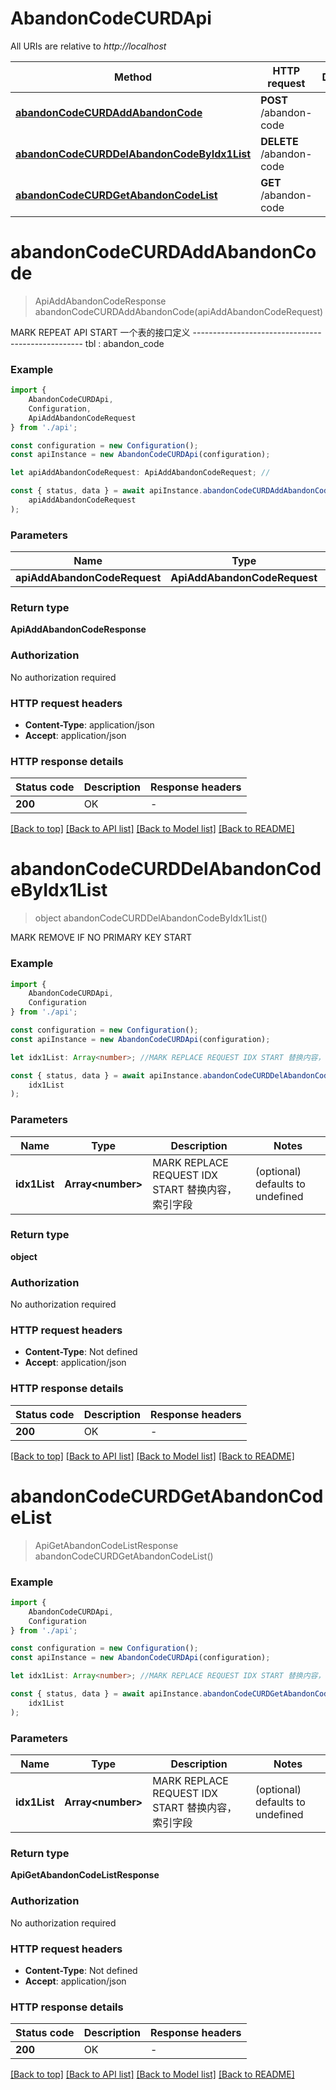 # AbandonCodeCURDApi

All URIs are relative to *http://localhost*

|Method | HTTP request | Description|
|------------- | ------------- | -------------|
|[**abandonCodeCURDAddAbandonCode**](#abandoncodecurdaddabandoncode) | **POST** /abandon-code | |
|[**abandonCodeCURDDelAbandonCodeByIdx1List**](#abandoncodecurddelabandoncodebyidx1list) | **DELETE** /abandon-code | |
|[**abandonCodeCURDGetAbandonCodeList**](#abandoncodecurdgetabandoncodelist) | **GET** /abandon-code | |

# **abandonCodeCURDAddAbandonCode**
> ApiAddAbandonCodeResponse abandonCodeCURDAddAbandonCode(apiAddAbandonCodeRequest)

MARK REPEAT API START 一个表的接口定义  --------------------------------------------------  tbl : abandon_code

### Example

```typescript
import {
    AbandonCodeCURDApi,
    Configuration,
    ApiAddAbandonCodeRequest
} from './api';

const configuration = new Configuration();
const apiInstance = new AbandonCodeCURDApi(configuration);

let apiAddAbandonCodeRequest: ApiAddAbandonCodeRequest; //

const { status, data } = await apiInstance.abandonCodeCURDAddAbandonCode(
    apiAddAbandonCodeRequest
);
```

### Parameters

|Name | Type | Description  | Notes|
|------------- | ------------- | ------------- | -------------|
| **apiAddAbandonCodeRequest** | **ApiAddAbandonCodeRequest**|  | |


### Return type

**ApiAddAbandonCodeResponse**

### Authorization

No authorization required

### HTTP request headers

 - **Content-Type**: application/json
 - **Accept**: application/json


### HTTP response details
| Status code | Description | Response headers |
|-------------|-------------|------------------|
|**200** | OK |  -  |

[[Back to top]](#) [[Back to API list]](../README.md#documentation-for-api-endpoints) [[Back to Model list]](../README.md#documentation-for-models) [[Back to README]](../README.md)

# **abandonCodeCURDDelAbandonCodeByIdx1List**
> object abandonCodeCURDDelAbandonCodeByIdx1List()

MARK REMOVE IF NO PRIMARY KEY START

### Example

```typescript
import {
    AbandonCodeCURDApi,
    Configuration
} from './api';

const configuration = new Configuration();
const apiInstance = new AbandonCodeCURDApi(configuration);

let idx1List: Array<number>; //MARK REPLACE REQUEST IDX START 替换内容，索引字段 (optional) (default to undefined)

const { status, data } = await apiInstance.abandonCodeCURDDelAbandonCodeByIdx1List(
    idx1List
);
```

### Parameters

|Name | Type | Description  | Notes|
|------------- | ------------- | ------------- | -------------|
| **idx1List** | **Array&lt;number&gt;** | MARK REPLACE REQUEST IDX START 替换内容，索引字段 | (optional) defaults to undefined|


### Return type

**object**

### Authorization

No authorization required

### HTTP request headers

 - **Content-Type**: Not defined
 - **Accept**: application/json


### HTTP response details
| Status code | Description | Response headers |
|-------------|-------------|------------------|
|**200** | OK |  -  |

[[Back to top]](#) [[Back to API list]](../README.md#documentation-for-api-endpoints) [[Back to Model list]](../README.md#documentation-for-models) [[Back to README]](../README.md)

# **abandonCodeCURDGetAbandonCodeList**
> ApiGetAbandonCodeListResponse abandonCodeCURDGetAbandonCodeList()


### Example

```typescript
import {
    AbandonCodeCURDApi,
    Configuration
} from './api';

const configuration = new Configuration();
const apiInstance = new AbandonCodeCURDApi(configuration);

let idx1List: Array<number>; //MARK REPLACE REQUEST IDX START 替换内容，索引字段 (optional) (default to undefined)

const { status, data } = await apiInstance.abandonCodeCURDGetAbandonCodeList(
    idx1List
);
```

### Parameters

|Name | Type | Description  | Notes|
|------------- | ------------- | ------------- | -------------|
| **idx1List** | **Array&lt;number&gt;** | MARK REPLACE REQUEST IDX START 替换内容，索引字段 | (optional) defaults to undefined|


### Return type

**ApiGetAbandonCodeListResponse**

### Authorization

No authorization required

### HTTP request headers

 - **Content-Type**: Not defined
 - **Accept**: application/json


### HTTP response details
| Status code | Description | Response headers |
|-------------|-------------|------------------|
|**200** | OK |  -  |

[[Back to top]](#) [[Back to API list]](../README.md#documentation-for-api-endpoints) [[Back to Model list]](../README.md#documentation-for-models) [[Back to README]](../README.md)


